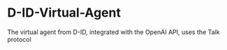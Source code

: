 # D-ID-Virtual-Agent
The virtual agent from D-ID, integrated with the OpenAI API, uses the Talk protocol
